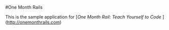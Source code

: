 #One Month Rails

This is the sample application for 
[*One Month Rail: Teach Yourself to Code* ] (http://onemonthrails.com)
